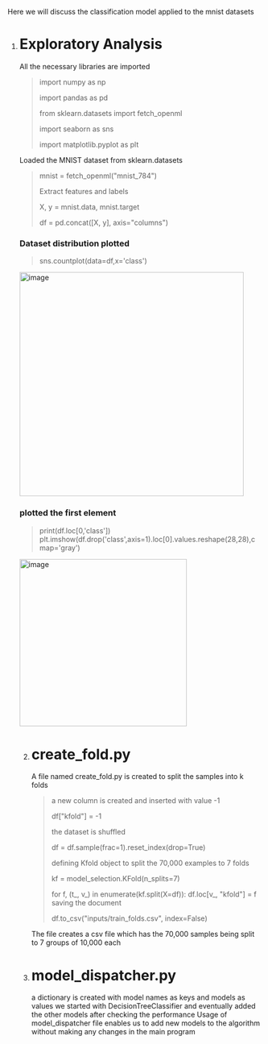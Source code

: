 
Here we will discuss the classification model applied to the mnist datasets

1. # Exploratory Analysis

   All the necessary libraries are imported
   >import numpy as np
   >
   >import pandas as pd
   >
   >from sklearn.datasets import fetch_openml
   >
   >import seaborn as sns
   >
   >import matplotlib.pyplot as plt

   Loaded the MNIST dataset from sklearn.datasets
   >mnist = fetch_openml("mnist_784")
   >
   > Extract features and labels
   >   
   >X, y = mnist.data, mnist.target
   >
   >df = pd.concat([X, y], axis="columns")
   >

   ### Dataset distribution plotted
   >sns.countplot(data=df,x='class')
   >
   <img width="445" alt="image" src="https://github.com/sreehari32/MNIST_classification/assets/51872549/7ec235c7-27c1-4fb0-82ea-3092c53fdd45">

   ### plotted the first element
   >print(df.loc[0,'class'])
   >plt.imshow(df.drop('class',axis=1).loc[0].values.reshape(28,28),cmap='gray')


   <img width="332" alt="image" src="https://github.com/sreehari32/MNIST_classification/assets/51872549/7200b1d8-716c-483d-946c-1e08677771d0">




   2. # create_fold.py
      A file named create_fold.py is created to split the samples into k folds
      >
      > a new column is created and inserted with value -1
      >
      > df["kfold"] = -1
      >
      > the dataset is shuffled
      >
      > df = df.sample(frac=1).reset_index(drop=True)
      >
      > defining Kfold object to split the 70,000 examples to 7 folds
      >
      >kf = model_selection.KFold(n_splits=7)
      >
      >for f, (t_, v_) in enumerate(kf.split(X=df)):
        df.loc[v_, "kfold"] = f
      > saving the document
      >
      >df.to_csv("inputs/train_folds.csv", index=False)
      >
      The file creates a csv file which has the 70,000 samples being split to 7 groups of 10,000 each

   3. # model_dispatcher.py
  
      a dictionary is created with model names as keys and models as values
      we started with DecisionTreeClassifier and eventually added the other models after checking the performance
      Usage of model_dispatcher file enables us to add new models to the algorithm without making any changes in the main program
    







